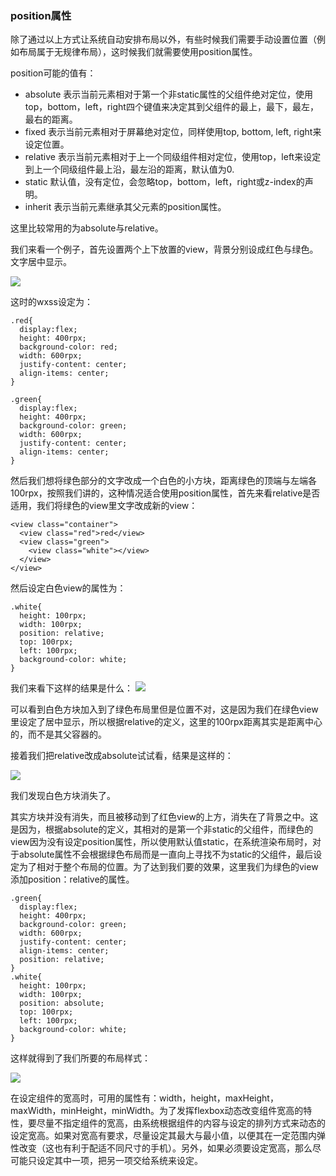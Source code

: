 ### position属性

除了通过以上方式让系统自动安排布局以外，有些时候我们需要手动设置位置（例如布局属于无规律布局），这时候我们就需要使用position属性。

position可能的值有：

* absolute 表示当前元素相对于第一个非static属性的父组件绝对定位，使用top，bottom，left，right四个键值来决定其到父组件的最上，最下，最左，最右的距离。
* fixed 表示当前元素相对于屏幕绝对定位，同样使用top, bottom, left, right来设定位置。
* relative 表示当前元素相对于上一个同级组件相对定位，使用top，left来设定到上一个同级组件最上沿，最左沿的距离，默认值为0.
* static 默认值，没有定位，会忽略top，bottom，left，right或z-index的声明。
* inherit 表示当前元素继承其父元素的position属性。

这里比较常用的为absolute与relative。

我们来看一个例子，首先设置两个上下放置的view，背景分别设成红色与绿色。文字居中显示。

![](/assets/P1.png)

这时的wxss设定为：

```
.red{
  display:flex;
  height: 400rpx;
  background-color: red;
  width: 600rpx;
  justify-content: center;
  align-items: center;
}

.green{
  display:flex;
  height: 400rpx;
  background-color: green;
  width: 600rpx;
  justify-content: center;
  align-items: center;
}
```
然后我们想将绿色部分的文字改成一个白色的小方块，距离绿色的顶端与左端各100rpx，按照我们讲的，这种情况适合使用position属性，首先来看relative是否适用，我们将绿色的view里文字改成新的view：

```
<view class="container">
  <view class="red">red</view>
  <view class="green">
    <view class="white"></view>
  </view>
</view>
```
然后设定白色view的属性为：

```
.white{
  height: 100rpx;
  width: 100rpx;
  position: relative;
  top: 100rpx;
  left: 100rpx;
  background-color: white;
}
```
我们来看下这样的结果是什么：
![](/assets/P2.png)

可以看到白色方块加入到了绿色布局里但是位置不对，这是因为我们在绿色view里设定了居中显示，所以根据relative的定义，这里的100rpx距离其实是距离中心的，而不是其父容器的。

接着我们把relative改成absolute试试看，结果是这样的：

![](/assets/P3.png)

我们发现白色方块消失了。

其实方块并没有消失，而且被移动到了红色view的上方，消失在了背景之中。这是因为，根据absolute的定义，其相对的是第一个非static的父组件，而绿色的view因为没有设定position属性，所以使用默认值static，在系统渲染布局时，对于absolute属性不会根据绿色布局而是一直向上寻找不为static的父组件，最后设定为了相对于整个布局的位置。为了达到我们要的效果，这里我们为绿色的view添加position：relative的属性。

```
.green{
  display:flex;
  height: 400rpx;
  background-color: green;
  width: 600rpx;
  justify-content: center;
  align-items: center;
  position: relative;
}
.white{
  height: 100rpx;
  width: 100rpx;
  position: absolute;
  top: 100rpx;
  left: 100rpx;
  background-color: white;
}
```

这样就得到了我们所要的布局样式：

![](/assets/P4.png)

在设定组件的宽高时，可用的属性有：width，height，maxHeight，maxWidth，minHeight，minWidth。为了发挥flexbox动态改变组件宽高的特性，要尽量不指定组件的宽高，由系统根据组件的内容与设定的排列方式来动态的设定宽高。如果对宽高有要求，尽量设定其最大与最小值，以便其在一定范围内弹性改变（这也有利于配适不同尺寸的手机）。另外，如果必须要设定宽高，那么尽可能只设定其中一项，把另一项交给系统来设定。